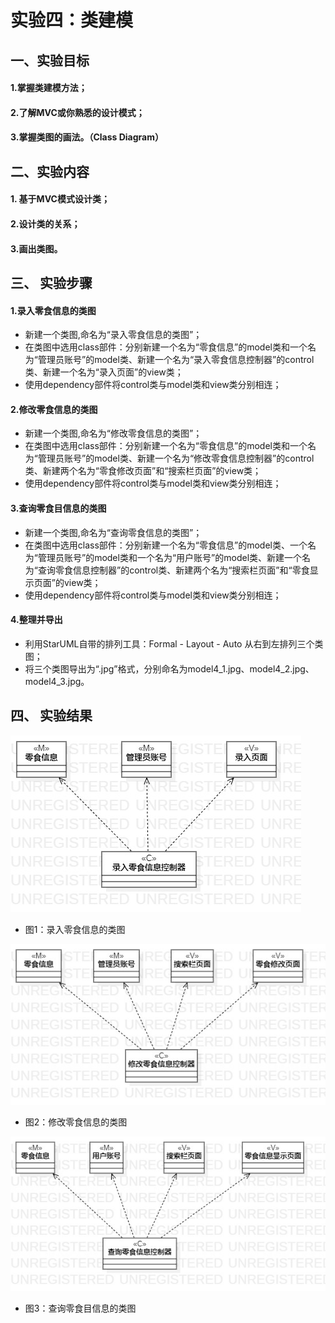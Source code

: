 # 实验四：类建模  

## 一、实验目标
 
#### 1.掌握类建模方法；
#### 2.了解MVC或你熟悉的设计模式；
#### 3.掌握类图的画法。（Class Diagram）

## 二、实验内容  

#### 1. 基于MVC模式设计类；
#### 2.设计类的关系；
#### 3.画出类图。 
  

## 三、 实验步骤

#### 1.录入零食信息的类图
- 新建一个类图,命名为“录入零食信息的类图”；
- 在类图中选用class部件：分别新建一个名为“零食信息”的model类和一个名为“管理员账号”的model类、新建一个名为“录入零食信息控制器”的control类、新建一个名为“录入页面”的view类；
- 使用dependency部件将control类与model类和view类分别相连；

#### 2.修改零食信息的类图
- 新建一个类图,命名为“修改零食信息的类图”；
- 在类图中选用class部件：分别新建一个名为“零食信息”的model类和一个名为“管理员账号”的model类、新建一个名为“修改零食信息控制器”的control类、新建两个名为“零食修改页面”和“搜索栏页面”的view类；
- 使用dependency部件将control类与model类和view类分别相连；

#### 3.查询零食目信息的类图
- 新建一个类图,命名为“查询零食信息的类图”；
- 在类图中选用class部件：分别新建一个名为“零食信息”的model类、一个名为“管理员账号”的model类和一个名为“用户账号”的model类、新建一个名为“查询零食信息控制器”的control类、新建两个名为“搜索栏页面”和“零食显示页面”的view类；
- 使用dependency部件将control类与model类和view类分别相连；

#### 4.整理并导出
- 利用StarUML自带的排列工具：Formal - Layout - Auto 从右到左排列三个类图；
- 将三个类图导出为“.jpg”格式，分别命名为model4_1.jpg、model4_2.jpg、model4_3.jpg。

## 四、 实验结果  

![录入零食信息的类图](./model4_1.jpg)  
- 图1：录入零食信息的类图

![修改零食信息的类图](./model4_2.jpg)  
- 图2：修改零食信息的类图

![查询零食信息的类图](./model4_3.jpg)  
- 图3：查询零食目信息的类图
